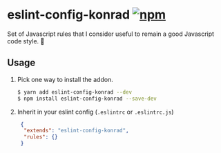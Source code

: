 # eslint-config-konrad [![npm](https://img.shields.io/npm/v/eslint-config-konrad.svg)](https://www.npmjs.com/package/eslint-config-konrad)

Set of Javascript rules that I consider useful to remain a good Javascript code style. 👮

## Usage

1. Pick one way to install the addon.

    ```bash
    $ yarn add eslint-config-konrad --dev
    $ npm install eslint-config-konrad --save-dev
    ```

2. Inherit in your eslint config (`.eslintrc` or `.eslintrc.js`)
    ```json
     {
      "extends": "eslint-config-konrad",
      "rules": {}
     }
    ```
